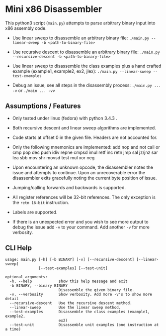 # Mini x86 Disassembler

This python3 script (`main.py`) attempts to parse arbitrary binary input
into x86 assembly code.

* Use linear sweep to disassemble an arbitrary binary file:
  `./main.py --linear-sweep -b <path-to-binary-file>`

* Use recursive descent to disassemble an arbitrary binary file:
  `./main.py --recursive-descent -b <path-to-binary-file>`

* Use linear sweep to disassemble the class examples plus a hand crafted example
  (example1, example2, ex2, jlex):
  `./main.py --linear-sweep --test-examples`

* Debug an issue, see all steps in the disassembly process:
  `./main.py ... -v` or `./main ... -vv`

## Assumptions / Features

* Only tested under linux (fedora) with python 3.4.3 .

* Both recursive descent and linear sweep algorithms are implemented.

* Code starts at offset 0 in the given file. Headers are not accounted for.

* Only the following mnemonics are implemented:
    add nop and not call or cmp pop dec push idiv repne cmpsd imul retf inc retn
    jmp sal jz/jnz sar lea sbb mov shr movsd test mul xor neg

* Upon encountering an unknown opcode, the disassembler notes the issue and attempts
  to continue. Upon an unrecoverable error the disassembler exits gracefully noting
  the current byte position of issue.

* Jumping/calling forwards and backwards is supported.

* All register references will be 32-bit references. The only exception is the
  `retn 16-bit` instruction.

* Labels are supported.

* If there is an unexpected error and you wish to see more output to debug the issue
  add `-v` to your command. Add another `-v` for more verbosity.

## CLI Help
```
usage: main.py [-h] [-b BINARY] [-v] [--recursive-descent] [--linear-sweep]
               [--test-examples] [--test-unit]

optional arguments:
  -h, --help            show this help message and exit
  -b BINARY, --binary BINARY
                        Disassemble the given binary file.
  -v, --verbosity       Show verbosity. Add more -v's to show more detail
  --recursive-descent   Use the recursive descent method.
  --linear-sweep        Use the linear sweep method.
  --test-examples       Disassemble the class examples (example1, example2,
                        ex2)
  --test-unit           Disassemble unit examples (one instruction at a time)
```
